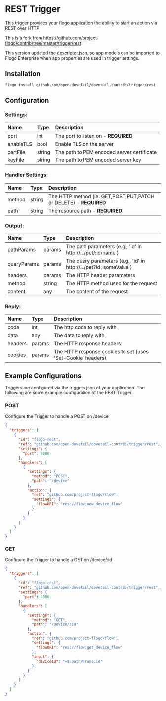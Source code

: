 <!--
title: REST
weight: 4706
-->

# REST Trigger

This trigger provides your flogo application the ability to start an action via REST over HTTP

This is a fork from <https://github.com/project-flogo/contrib/tree/master/trigger/rest>

This version updated the [descriptor.json](./descriptor.json), so app models can be imported to Flogo Enterprise when app properties are used in trigger settings.

## Installation

```bash
flogo install github.com/open-dovetail/dovetail-contrib/trigger/rest
```

## Configuration

### Settings:

| Name      | Type   | Description                                |
| :-------- | :----- | :----------------------------------------- |
| port      | int    | The port to listen on - **REQUIRED**       |
| enableTLS | bool   | Enable TLS on the server                   |
| certFile  | string | The path to PEM encoded server certificate |
| keyFile   | string | The path to PEM encoded server key         |

### Handler Settings:

| Name   | Type   | Description                                                       |
| :----- | :----- | :---------------------------------------------------------------- |
| method | string | The HTTP method (ie. GET,POST,PUT,PATCH or DELETE) - **REQUIRED** |
| path   | string | The resource path - **REQUIRED**                                  |

### Output:

| Name        | Type   | Description                                                       |
| :---------- | :----- | :---------------------------------------------------------------- |
| pathParams  | params | The path parameters (e.g., 'id' in http://.../pet/:id/name )      |
| queryParams | params | The query parameters (e.g., 'id' in http://.../pet?id=someValue ) |
| headers     | params | The HTTP header parameters                                        |
| method      | string | The HTTP method used for the request                              |
| content     | any    | The content of the request                                        |

### Reply:

| Name    | Type   | Description                                                  |
| :------ | :----- | :----------------------------------------------------------- |
| code    | int    | The http code to reply with                                  |
| data    | any    | The data to reply with                                       |
| headers | params | The HTTP response headers                                    |
| cookies | params | The HTTP response cookies to set (uses 'Set-Cookie' headers) |

## Example Configurations

Triggers are configured via the triggers.json of your application. The following are some example configuration of the REST Trigger.

### POST

Configure the Trigger to handle a POST on /device

```json
{
  "triggers": [
    {
      "id": "flogo-rest",
      "ref": "github.com/open-dovetail/dovetail-contrib/trigger/rest",
      "settings": {
        "port": 8080
      },
      "handlers": [
        {
          "settings": {
            "method": "POST",
            "path": "/device"
          },
          "action": {
            "ref": "github.com/project-flogo/flow",
            "settings": {
              "flowURI": "res://flow:new_device_flow"
            }
          }
        }
      ]
    }
  ]
}
```

### GET

Configure the Trigger to handle a GET on /device/:id

```json
{
  "triggers": [
    {
      "id": "flogo-rest",
      "ref": "github.com/open-dovetail/dovetail-contrib/trigger/rest",
      "settings": {
        "port": 8080
      },
      "handlers": [
        {
          "settings": {
            "method": "GET",
            "path": "/device/:id"
          },
          "action": {
            "ref": "github.com/project-flogo/flow",
            "settings": {
              "flowURI": "res://flow:get_device_flow"
            },
            "input": {
              "deviceId": "=$.pathParams.id"
            }
          }
        }
      ]
    }
  ]
}
```
